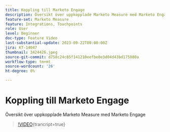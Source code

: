 ```yaml
---
title: Koppling till Marketo Engage
description: Översikt över uppkopplade Marketo Measure med Marketo Engage
feature-set: Marketo Measure
feature: Integrations, Touchpoints
role: User
level: Beginner
doc-type: Feature Video
last-substantial-update: 2023-09-22T00:00:00Z
jira: KT-14047
thumbnail: 3424426.jpeg
source-git-commit: d758c24c85f141210eefbe0e3d04d43bd175080a
workflow-type: tm+mt
source-wordcount: '26'
ht-degree: 0%

---
```



# Koppling till Marketo Engage

Översikt över uppkopplade Marketo Measure med Marketo Engage

>[!VIDEO](https://video.tv.adobe.com/v/3424426/?learn=on){trancript=true}
